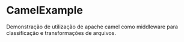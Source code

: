 # CamelExample
Demonstração de utilização de apache camel como middleware para classificação e transformações de arquivos.
